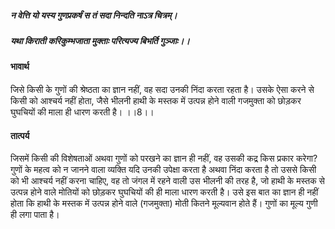 ##### न वेत्ति यो यस्य गुणप्रकर्षं स तं सदा निन्दति नाऽत्र चित्रम्।
##### यथा किराती करिकुम्भजाता मुक्ताः परित्यज्य बिभर्ति गुञ्जाः।। 

#### भावार्थ

जिसे किसी के गुणों की श्रेष्ठता का ज्ञान नहीं, वह सदा उनकी निंदा करता रहता है। उसके ऐसा करने से किसी को आश्चर्य नहीं होता, जैसे भीलनी हाथी के मस्तक में उत्पन्न होने वाली गजमुक्ता को छोड़कर घुघचियों की माला ही धारण करती है। ।।8।।

#### तात्पर्य

जिसमें किसी की विशेषताओं अथवा गुणों को परखने का ज्ञान ही नहीं, वह उसकी कद्र किस प्रकार करेगा? गुणों के महत्व को न जानने वाला व्यक्ति यदि उनकी उपेक्षा करता है अथवा निंदा करता है तो उससे किसी को भी आश्चर्य नहीं करना चाहिए, वह तो जंगल में रहने वाली उस भीलनी की तरह है, जो हाथी के मस्तक से उत्पन्न होने वाले मोतियों को छोड़कर घुघचियों की ही माला धारण करती है। उसे इस बात का ज्ञान ही नहीं होता कि हाथी के मस्तक में उत्पन्न होने वाले (गजमुक्ता) मोती कितने मूल्यवान होते हैं। गुणों का मूल्य गुणी ही लगा पाता है।